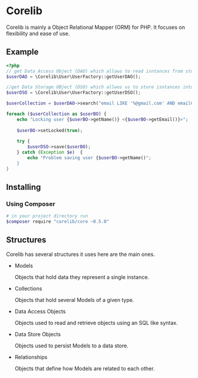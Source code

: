 # Corelib

Corelib is mainly a Object Relational Mapper (ORM) for PHP. It focuses on flexibility and ease of use.

## Example

```php
<?php
// get Data Access Object (DAO) which allows to read isntances from storage
$userDAO = \Corelib\User\UserFactory::getUserDAO();

//get Data Storage OBject (DSO) which allwos us to store isntances into storage
$userDSO = \Corelib\User\UserFactory::getUserDSO();

$userCollection = $userDAO->search("email LIKE '%@gmail.com' AND emailConfirmed = {$userDAO->boolean(true)}");

foreach ($userCollection as $userBO) {
    echo "Locking user {$userBO->getName()} <{$userBO->getEmail()}>";
    
    $userBO->setLocked(true);
    
    try {
        $userDSO->save($userBO);
    } catch (Exception $e)  {
        echo "Problem saving user {$userBO->getName()";
    }
}
```

## Installing

### Using Composer
```bash
# in your project directory run
$composer require "corelib/core ~0.5.0"
```

## Structures

Corelib has several structures it uses here are the main ones.

* Models

    Objects that hold data they represent a single instance.

* Collections

    Objects that hold several Models of a given type.

* Data Access Objects

    Objects used to read and retrieve objects using an SQL like syntax.

* Data Store Objects

    Objects used to persist Models to a data store.

* Relationships

    Objects that define how Models are related to each other.



